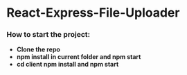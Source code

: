 # React-Express-File-Uploader

### How to start the project:
* <b>Clone the repo </b>
* <b>npm install in current folder and npm start </b>
* <b>cd client npm install and npm start </b>
